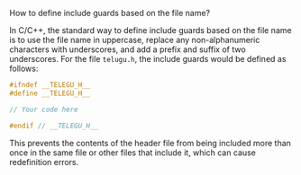 How to define include guards based on the file name?

In C/C++, the standard way to define include guards based on the file name is to use the file name in uppercase, replace any non-alphanumeric characters with underscores, and add a prefix and suffix of two underscores. For the file `telugu.h`, the include guards would be defined as follows:
```C
#ifndef __TELEGU_H__
#define __TELEGU_H__

// Your code here

#endif // __TELEGU_H__
```
This prevents the contents of the header file from being included more than once in the same file or other files that include it, which can cause redefinition errors.

